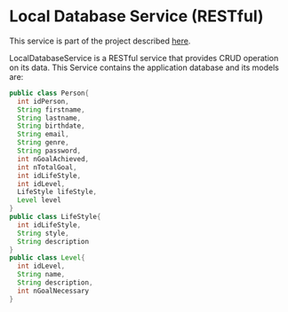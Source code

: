# Local Database Service (RESTful)

This service is part of the project described [here](https://github.com/ddellagiacoma/introsde-2017-userinterface).

LocalDatabaseService is a RESTful service that provides CRUD operation on its data. This Service contains the application database and its models are:

```java
public class Person{
  int idPerson, 
  String firstname, 
  String lastname, 
  String birthdate, 
  String email, 
  String genre, 
  String password, 
  int nGoalAchieved, 
  int nTotalGoal, 
  int idLifeStyle, 
  int idLevel,
  LifeStyle lifeStyle,
  Level level
}
public class LifeStyle{
  int idLifeStyle, 
  String style, 
  String description
}
public class Level{
  int idLevel, 
  String name, 
  String description, 
  int nGoalNecessary
}
```

